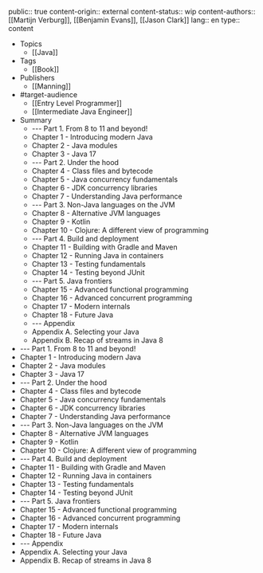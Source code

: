 public:: true
content-origin:: external
content-status:: wip
content-authors:: [[Martijn Verburg]], [[Benjamin Evans]], [[Jason Clark]] 
lang:: en
type:: content

- Topics
	- [[Java]]
- Tags
	- [[Book]]
- Publishers
	- [[Manning]]
- #target-audience
	- [[Entry Level Programmer]]
	- [[Intermediate Java Engineer]]
- Summary
	- --- Part 1. From 8 to 11 and beyond!
	- Chapter 1 - Introducing modern Java
	- Chapter 2 - Java modules
	- Chapter 3 - Java 17
	- --- Part 2. Under the hood
	- Chapter 4 - Class files and bytecode
	- Chapter 5 - Java concurrency fundamentals
	- Chapter 6 - JDK concurrency libraries
	- Chapter 7 - Understanding Java performance
	- --- Part 3. Non-Java languages on the JVM
	- Chapter 8 - Alternative JVM languages
	- Chapter 9 - Kotlin
	- Chapter 10 - Clojure: A different view of programming
	- --- Part 4. Build and deployment
	- Chapter 11 - Building with Gradle and Maven
	- Chapter 12 - Running Java in containers
	- Chapter 13 - Testing fundamentals
	- Chapter 14 - Testing beyond JUnit
	- --- Part 5. Java frontiers
	- Chapter 15 - Advanced functional programming
	- Chapter 16 - Advanced concurrent programming
	- Chapter 17 - Modern internals
	- Chapter 18 - Future Java
	- --- Appendix
	- Appendix A. Selecting your Java
	- Appendix B. Recap of streams in Java 8
- --- Part 1. From 8 to 11 and beyond!
- Chapter 1 - Introducing modern Java
- Chapter 2 - Java modules
- Chapter 3 - Java 17
- --- Part 2. Under the hood
- Chapter 4 - Class files and bytecode
- Chapter 5 - Java concurrency fundamentals
- Chapter 6 - JDK concurrency libraries
- Chapter 7 - Understanding Java performance
- --- Part 3. Non-Java languages on the JVM
- Chapter 8 - Alternative JVM languages
- Chapter 9 - Kotlin
- Chapter 10 - Clojure: A different view of programming
- --- Part 4. Build and deployment
- Chapter 11 - Building with Gradle and Maven
- Chapter 12 - Running Java in containers
- Chapter 13 - Testing fundamentals
- Chapter 14 - Testing beyond JUnit
- --- Part 5. Java frontiers
- Chapter 15 - Advanced functional programming
- Chapter 16 - Advanced concurrent programming
- Chapter 17 - Modern internals
- Chapter 18 - Future Java
- --- Appendix
- Appendix A. Selecting your Java
- Appendix B. Recap of streams in Java 8